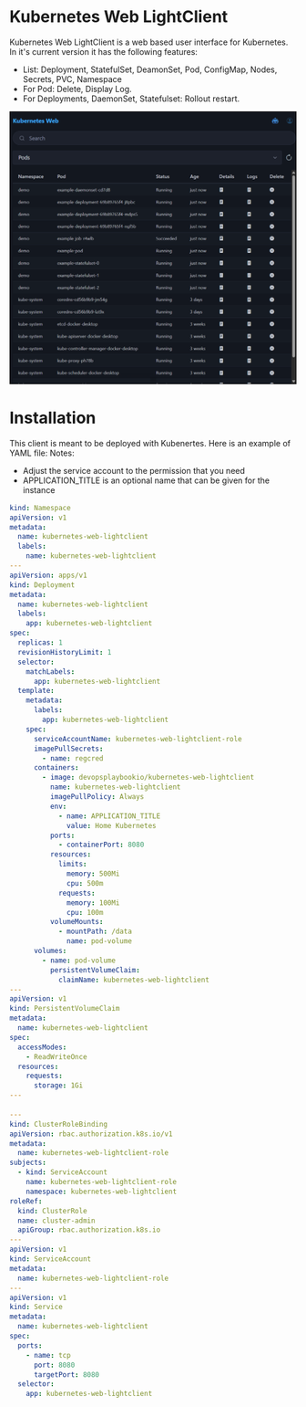 # Kubernetes Web LightClient

Kubernetes Web LightClient is a web based user interface for Kubernetes. In it's current version it has the following features:

- List: Deployment, StatefulSet, DeamonSet, Pod, ConfigMap, Nodes, Secrets, PVC, Namespace
- For Pod: Delete, Display Log.
- For Deployments, DaemonSet, Statefulset: Rollout restart.

![](docs/images/screenshot.png?raw=true)

# Installation

This client is meant to be deployed with Kubenertes. Here is an example of YAML file:
Notes:

- Adjust the service account to the permission that you need
- APPLICATION_TITLE is an optional name that can be given for the instance

```yaml
kind: Namespace
apiVersion: v1
metadata:
  name: kubernetes-web-lightclient
  labels:
    name: kubernetes-web-lightclient
---
apiVersion: apps/v1
kind: Deployment
metadata:
  name: kubernetes-web-lightclient
  labels:
    app: kubernetes-web-lightclient
spec:
  replicas: 1
  revisionHistoryLimit: 1
  selector:
    matchLabels:
      app: kubernetes-web-lightclient
  template:
    metadata:
      labels:
        app: kubernetes-web-lightclient
    spec:
      serviceAccountName: kubernetes-web-lightclient-role
      imagePullSecrets:
        - name: regcred
      containers:
        - image: devopsplaybookio/kubernetes-web-lightclient
          name: kubernetes-web-lightclient
          imagePullPolicy: Always
          env:
            - name: APPLICATION_TITLE
              value: Home Kubernetes
          ports:
            - containerPort: 8080
          resources:
            limits:
              memory: 500Mi
              cpu: 500m
            requests:
              memory: 100Mi
              cpu: 100m
          volumeMounts:
            - mountPath: /data
              name: pod-volume
      volumes:
        - name: pod-volume
          persistentVolumeClaim:
            claimName: kubernetes-web-lightclient
---
apiVersion: v1
kind: PersistentVolumeClaim
metadata:
  name: kubernetes-web-lightclient
spec:
  accessModes:
    - ReadWriteOnce
  resources:
    requests:
      storage: 1Gi
---

---
kind: ClusterRoleBinding
apiVersion: rbac.authorization.k8s.io/v1
metadata:
  name: kubernetes-web-lightclient-role
subjects:
  - kind: ServiceAccount
    name: kubernetes-web-lightclient-role
    namespace: kubernetes-web-lightclient
roleRef:
  kind: ClusterRole
  name: cluster-admin
  apiGroup: rbac.authorization.k8s.io
---
apiVersion: v1
kind: ServiceAccount
metadata:
  name: kubernetes-web-lightclient-role
---
apiVersion: v1
kind: Service
metadata:
  name: kubernetes-web-lightclient
spec:
  ports:
    - name: tcp
      port: 8080
      targetPort: 8080
  selector:
    app: kubernetes-web-lightclient
```
